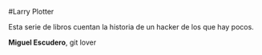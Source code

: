 
#Larry Plotter

Esta serie de libros cuentan la historia de un hacker de los que hay pocos.

**Miguel Escudero**, git lover
